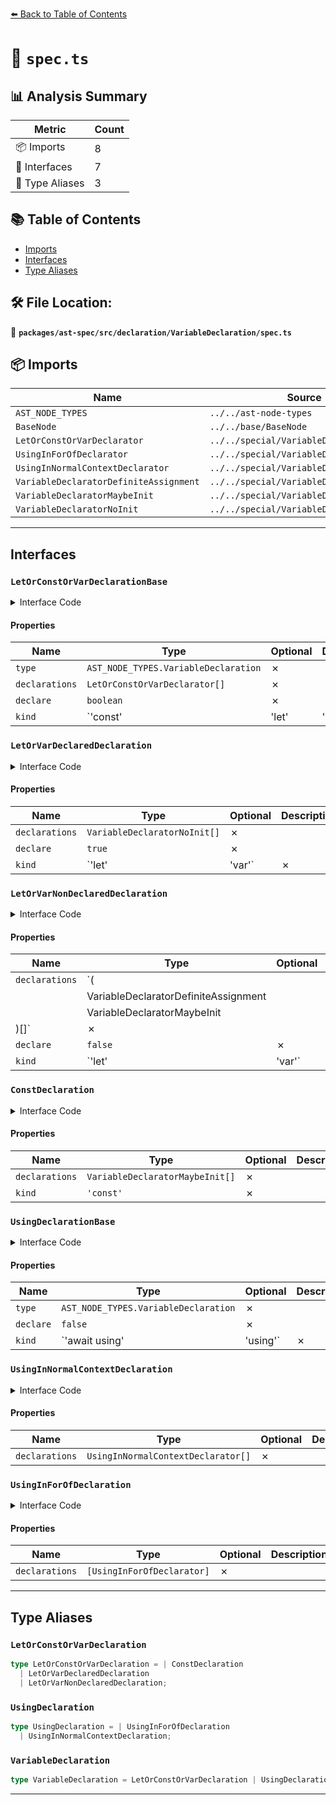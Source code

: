 [⬅️ Back to Table of Contents](../../../../../index.md)

# 📄 `spec.ts`

## 📊 Analysis Summary

| Metric | Count |
|--------|-------|
| 📦 Imports | 8 |
| 📐 Interfaces | 7 |
| 📑 Type Aliases | 3 |

## 📚 Table of Contents

- [Imports](#imports)
- [Interfaces](#interfaces)
- [Type Aliases](#type-aliases)

## 🛠️ File Location:
📂 **`packages/ast-spec/src/declaration/VariableDeclaration/spec.ts`**

## 📦 Imports

| Name | Source |
|------|--------|
| `AST_NODE_TYPES` | `../../ast-node-types` |
| `BaseNode` | `../../base/BaseNode` |
| `LetOrConstOrVarDeclarator` | `../../special/VariableDeclarator/spec` |
| `UsingInForOfDeclarator` | `../../special/VariableDeclarator/spec` |
| `UsingInNormalContextDeclarator` | `../../special/VariableDeclarator/spec` |
| `VariableDeclaratorDefiniteAssignment` | `../../special/VariableDeclarator/spec` |
| `VariableDeclaratorMaybeInit` | `../../special/VariableDeclarator/spec` |
| `VariableDeclaratorNoInit` | `../../special/VariableDeclarator/spec` |


---

## Interfaces

### `LetOrConstOrVarDeclarationBase`

<details><summary>Interface Code</summary>

```ts
interface LetOrConstOrVarDeclarationBase extends BaseNode {
  type: AST_NODE_TYPES.VariableDeclaration;
  /**
   * The variables declared by this declaration.
   * Always non-empty.
   * @example
   * ```ts
   * let x;
   * let y, z;
   * ```
   */
  declarations: LetOrConstOrVarDeclarator[];
  /**
   * Whether the declaration is `declare`d
   * @example
   * ```ts
   * declare const x = 1;
   * ```
   */
  declare: boolean;
  /**
   * The keyword used to declare the variable(s)
   * @example
   * ```ts
   * const x = 1;
   * let y = 2;
   * var z = 3;
   * ```
   */
  kind: 'const' | 'let' | 'var';
}
```
</details>

#### Properties

| Name | Type | Optional | Description |
|------|------|----------|-------------|
| `type` | `AST_NODE_TYPES.VariableDeclaration` | ✗ |  |
| `declarations` | `LetOrConstOrVarDeclarator[]` | ✗ |  |
| `declare` | `boolean` | ✗ |  |
| `kind` | `'const' | 'let' | 'var'` | ✗ |  |

### `LetOrVarDeclaredDeclaration`

<details><summary>Interface Code</summary>

```ts
export interface LetOrVarDeclaredDeclaration
  extends LetOrConstOrVarDeclarationBase {
  /**
   * In a `declare let` declaration, the declarators must not have definite assignment
   * assertions or initializers.
   *
   * @example
   * ```ts
   * using x = 1;
   * using y =1, z = 2;
   * ```
   */
  declarations: VariableDeclaratorNoInit[];
  declare: true;
  kind: 'let' | 'var';
}
```
</details>

#### Properties

| Name | Type | Optional | Description |
|------|------|----------|-------------|
| `declarations` | `VariableDeclaratorNoInit[]` | ✗ |  |
| `declare` | `true` | ✗ |  |
| `kind` | `'let' | 'var'` | ✗ |  |

### `LetOrVarNonDeclaredDeclaration`

<details><summary>Interface Code</summary>

```ts
export interface LetOrVarNonDeclaredDeclaration
  extends LetOrConstOrVarDeclarationBase {
  /**
   * In a `let`/`var` declaration, the declarators may have definite assignment
   * assertions or initializers, but not both.
   */
  declarations: (
    | VariableDeclaratorDefiniteAssignment
    | VariableDeclaratorMaybeInit
  )[];
  declare: false;
  kind: 'let' | 'var';
}
```
</details>

#### Properties

| Name | Type | Optional | Description |
|------|------|----------|-------------|
| `declarations` | `(
    | VariableDeclaratorDefiniteAssignment
    | VariableDeclaratorMaybeInit
  )[]` | ✗ |  |
| `declare` | `false` | ✗ |  |
| `kind` | `'let' | 'var'` | ✗ |  |

### `ConstDeclaration`

<details><summary>Interface Code</summary>

```ts
export interface ConstDeclaration extends LetOrConstOrVarDeclarationBase {
  /**
   * In a `declare const` declaration, the declarators may have initializers, but
   * not definite assignment assertions. Each declarator cannot have both an
   * initializer and a type annotation.
   *
   * Even if the declaration has no `declare`, it may still be ambient and have
   * no initializer.
   */
  declarations: VariableDeclaratorMaybeInit[];
  kind: 'const';
}
```
</details>

#### Properties

| Name | Type | Optional | Description |
|------|------|----------|-------------|
| `declarations` | `VariableDeclaratorMaybeInit[]` | ✗ |  |
| `kind` | `'const'` | ✗ |  |

### `UsingDeclarationBase`

<details><summary>Interface Code</summary>

```ts
interface UsingDeclarationBase extends BaseNode {
  type: AST_NODE_TYPES.VariableDeclaration;
  /**
   * This value will always be `false`
   * because 'declare' modifier cannot appear on a 'using' declaration.
   */
  declare: false;
  /**
   * The keyword used to declare the variable(s)
   * @example
   * ```ts
   * using x = 1;
   * await using y = 2;
   * ```
   */
  kind: 'await using' | 'using';
}
```
</details>

#### Properties

| Name | Type | Optional | Description |
|------|------|----------|-------------|
| `type` | `AST_NODE_TYPES.VariableDeclaration` | ✗ |  |
| `declare` | `false` | ✗ |  |
| `kind` | `'await using' | 'using'` | ✗ |  |

### `UsingInNormalContextDeclaration`

<details><summary>Interface Code</summary>

```ts
export interface UsingInNormalContextDeclaration extends UsingDeclarationBase {
  /**
   * The variables declared by this declaration.
   * Always non-empty.
   * @example
   * ```ts
   * using x = 1;
   * using y = 1, z = 2;
   * ```
   */
  declarations: UsingInNormalContextDeclarator[];
}
```
</details>

#### Properties

| Name | Type | Optional | Description |
|------|------|----------|-------------|
| `declarations` | `UsingInNormalContextDeclarator[]` | ✗ |  |

### `UsingInForOfDeclaration`

<details><summary>Interface Code</summary>

```ts
export interface UsingInForOfDeclaration extends UsingDeclarationBase {
  /**
   * The variables declared by this declaration.
   * Always has exactly one element.
   * @example
   * ```ts
   * for (using x of y) {}
   * ```
   */
  declarations: [UsingInForOfDeclarator];
}
```
</details>

#### Properties

| Name | Type | Optional | Description |
|------|------|----------|-------------|
| `declarations` | `[UsingInForOfDeclarator]` | ✗ |  |


---

## Type Aliases

### `LetOrConstOrVarDeclaration`

```ts
type LetOrConstOrVarDeclaration = | ConstDeclaration
  | LetOrVarDeclaredDeclaration
  | LetOrVarNonDeclaredDeclaration;
```

### `UsingDeclaration`

```ts
type UsingDeclaration = | UsingInForOfDeclaration
  | UsingInNormalContextDeclaration;
```

### `VariableDeclaration`

```ts
type VariableDeclaration = LetOrConstOrVarDeclaration | UsingDeclaration;
```


---